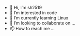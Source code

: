 - 👋 Hi, I’m sh2519
- 👀 I’m interested in code
- 🌱 I’m currently learning Linux
- 💞️ I’m looking to collaborate on ...
- 📫 How to reach me ...

<!---
sh2519/sh2519 is a ✨ special ✨ repository because its `README.md` (this file) appears on your GitHub profile.
You can click the Preview link to take a look at your changes.
--->
